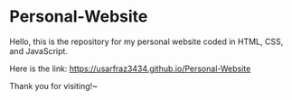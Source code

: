 # Personal-Website
Hello, this is the repository for my personal website coded in HTML, CSS, and JavaScript.

Here is the link: https://usarfraz3434.github.io/Personal-Website

Thank you for visiting!~
